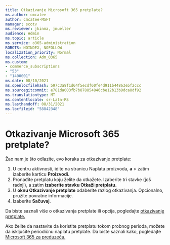 ```yaml
---
title: Otkazivanje Microsoft 365 pretplate?
ms.author: cmcatee
author: cmcatee-MSFT
manager: scotv
ms.reviewer: jkinma, jmueller
audience: Admin
ms.topic: article
ms.service: o365-administration
ROBOTS: NOINDEX, NOFOLLOW
localization_priority: Normal
ms.collection: Adm_O365
ms.custom:
- commerce_subscriptions
- "53"
- "1400001"
ms.date: 08/10/2021
ms.openlocfilehash: 597c3a8f1d64f5ecdf60fe4d911b44863e5f2ccc
ms.sourcegitcommit: e781da003fb7b878854846cbe12b13b9dca8df92
ms.translationtype: MT
ms.contentlocale: sr-Latn-RS
ms.lasthandoff: 08/31/2021
ms.locfileid: "58842348"
---
```

# <a name="canceling-your-microsoft-365-subscription"></a>Otkazivanje Microsoft 365 pretplate?

Žao nam je što odlazite, evo koraka za otkazivanje pretplate:

1. U centru aktivnosti, idite na stranicu Naplata proizvoda, **a**  >  **[](https://go.microsoft.com/fwlink/p/?linkid=842054)** zatim izaberite karticu **Proizvodi.**
2. Pronađite pretplatu koju želite da otkažete. Izaberite tri stavke (još radnji), a zatim **izaberite stavku Otkaži pretplatu.**
3. U **oknu Otkazivanje pretplate** odaberite razlog otkazivanja. Opcionalno, pružite povratne informacije.
4. Izaberite **Sačuvaj**.

Da biste saznali više o otkazivanja pretplate ili opcija, pogledajte [otkazivanje pretplate.](https://docs.microsoft.com/microsoft-365/commerce/subscriptions/cancel-your-subscription)

Ako želite da nastavite da koristite pretplatu tokom probnog perioda, možete da isključite periodičnu naplatu pretplate. Da biste saznali kako, pogledajte [Microsoft 365 za preduzeća.](https://docs.microsoft.com/microsoft-365/commerce/subscriptions/renew-your-subscription)
